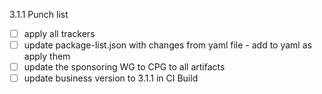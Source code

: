 3.1.1 Punch list

- [ ] apply all trackers
- [ ]  update package-list.json with changes from yaml file - add to yaml as apply them
- [ ]  update the sponsoring WG to CPG to all artifacts
- [ ]  update business version to 3.1.1 in CI Build
